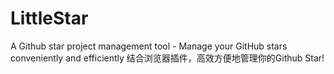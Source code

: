 # LittleStar
A Github star project management tool - Manage your GitHub stars conveniently and efficiently
结合浏览器插件，高效方便地管理你的Github Star!
